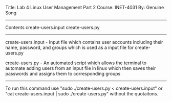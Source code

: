 Title: Lab 4 Linux User Management Part 2
Course: INET-4031
By: Genuine Song

---

Contents
  create-users.input
  create-users.py
  
---

create-users.input - Input file which contains user accounts including their name, password, and groups which is used as a input file for create-users.py

create-users.py - An automated script which allows the terminal to automate adding users from an input file in linux which then saves their passwords and assigns them to corresponding groups

---

To run this command use "sudo ./create-users.py < create-users.input" or "cat create-users.input | sudo ./create-users.py" without the quotaitons.
